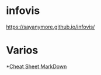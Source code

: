 # infovis

https://sayanymore.github.io/infovis/

# Varios

*[Cheat Sheet MarkDown](https://github.com/adam-p/markdown-here/wiki/Markdown-Cheatsheet)
